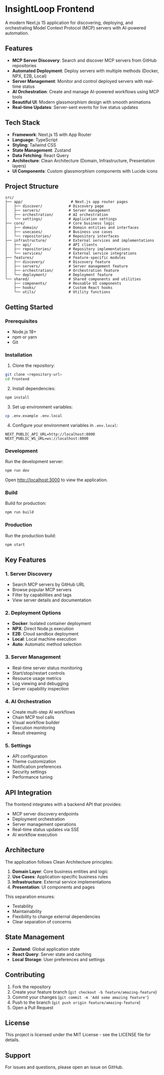 # InsightLoop Frontend

A modern Next.js 15 application for discovering, deploying, and orchestrating Model Context Protocol (MCP) servers with AI-powered automation.

## Features

- **MCP Server Discovery**: Search and discover MCP servers from GitHub repositories
- **Automated Deployment**: Deploy servers with multiple methods (Docker, NPX, E2B, Local)
- **Server Management**: Monitor and control deployed servers with real-time status
- **AI Orchestration**: Create and manage AI-powered workflows using MCP tools
- **Beautiful UI**: Modern glassmorphism design with smooth animations
- **Real-time Updates**: Server-sent events for live status updates

## Tech Stack

- **Framework**: Next.js 15 with App Router
- **Language**: TypeScript
- **Styling**: Tailwind CSS
- **State Management**: Zustand
- **Data Fetching**: React Query
- **Architecture**: Clean Architecture (Domain, Infrastructure, Presentation layers)
- **UI Components**: Custom glassmorphism components with Lucide icons

## Project Structure

```
src/
├── app/                      # Next.js app router pages
│   ├── discover/            # Discovery page
│   ├── servers/             # Server management
│   ├── orchestration/       # AI orchestration
│   └── settings/            # Application settings
├── core/                    # Core business logic
│   ├── domain/              # Domain entities and interfaces
│   ├── usecases/            # Business use cases
│   └── repositories/        # Repository interfaces
├── infrastructure/          # External services and implementations
│   ├── api/                 # API clients
│   ├── repositories/        # Repository implementations
│   └── services/            # External service integrations
├── features/                # Feature-specific modules
│   ├── discovery/           # Discovery feature
│   ├── servers/             # Server management feature
│   ├── orchestration/       # Orchestration feature
│   └── deployment/          # Deployment feature
└── shared/                  # Shared components and utilities
    ├── components/          # Reusable UI components
    ├── hooks/               # Custom React hooks
    └── utils/               # Utility functions
```

## Getting Started

### Prerequisites

- Node.js 18+ 
- npm or yarn
- Git

### Installation

1. Clone the repository:
```bash
git clone <repository-url>
cd frontend
```

2. Install dependencies:
```bash
npm install
```

3. Set up environment variables:
```bash
cp .env.example .env.local
```

4. Configure your environment variables in `.env.local`:
```env
NEXT_PUBLIC_API_URL=http://localhost:8000
NEXT_PUBLIC_WS_URL=ws://localhost:8000
```

### Development

Run the development server:

```bash
npm run dev
```

Open [http://localhost:3000](http://localhost:3000) to view the application.

### Build

Build for production:

```bash
npm run build
```

### Production

Run the production build:

```bash
npm start
```

## Key Features

### 1. Server Discovery
- Search MCP servers by GitHub URL
- Browse popular MCP servers
- Filter by capabilities and tags
- View server details and documentation

### 2. Deployment Options
- **Docker**: Isolated container deployment
- **NPX**: Direct Node.js execution
- **E2B**: Cloud sandbox deployment
- **Local**: Local machine execution
- **Auto**: Automatic method selection

### 3. Server Management
- Real-time server status monitoring
- Start/stop/restart controls
- Resource usage metrics
- Log viewing and debugging
- Server capability inspection

### 4. AI Orchestration
- Create multi-step AI workflows
- Chain MCP tool calls
- Visual workflow builder
- Execution monitoring
- Result streaming

### 5. Settings
- API configuration
- Theme customization
- Notification preferences
- Security settings
- Performance tuning

## API Integration

The frontend integrates with a backend API that provides:

- MCP server discovery endpoints
- Deployment orchestration
- Server management operations
- Real-time status updates via SSE
- AI workflow execution

## Architecture

The application follows Clean Architecture principles:

1. **Domain Layer**: Core business entities and logic
2. **Use Cases**: Application-specific business rules
3. **Infrastructure**: External service implementations
4. **Presentation**: UI components and pages

This separation ensures:
- Testability
- Maintainability
- Flexibility to change external dependencies
- Clear separation of concerns

## State Management

- **Zustand**: Global application state
- **React Query**: Server state and caching
- **Local Storage**: User preferences and settings

## Contributing

1. Fork the repository
2. Create your feature branch (`git checkout -b feature/amazing-feature`)
3. Commit your changes (`git commit -m 'Add some amazing feature'`)
4. Push to the branch (`git push origin feature/amazing-feature`)
5. Open a Pull Request

## License

This project is licensed under the MIT License - see the LICENSE file for details.

## Support

For issues and questions, please open an issue on GitHub.